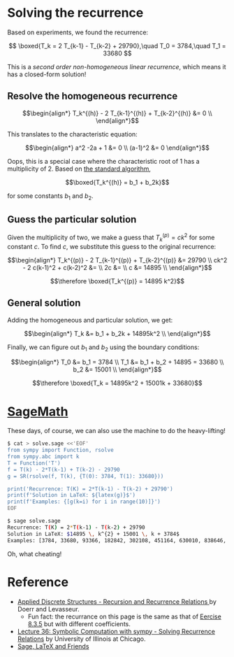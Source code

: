 # Solving the recurrence

Based on experiments, we found the recurrence:

$$
\boxed{T_k = 2 T_{k-1} - T_{k-2} + 29790},\quad T_0 = 3784,\quad T_1 = 33680
$$

This is a *second order non-homogeneous linear recurrence*, which means it has a closed-form solution!

## Resolve the homogeneous recurrence

$$\begin{align*}
T_k^{(h)} - 2 T_{k-1}^{(h)} + T_{k-2}^{(h)} &= 0 \\
\end{align*}$$

This translates to the characteristic equation:

$$\begin{align*}
a^2 -2a + 1 &= 0 \\
(a-1)^2 &= 0
\end{align*}$$

Oops, this is a special case where the characteristic root of 1 has a multiplicity of 2.  Based on [the standard algorithm](#reference),

$$\boxed{T_k^{(h)} = b_1 + b_2k}$$

for some constants $b_1$ and $b_2$.

## Guess the particular solution

Given the multiplicity of two, we make a guess that $T_k^{(p)} = ck^2$ for some constant $c$.  To find $c$, we substitute this guess to the original recurrence:

$$\begin{align*}
T_k^{(p)} - 2 T_{k-1}^{(p)} + T_{k-2}^{(p)} &= 29790 \\
ck^2 - 2 c(k-1)^2 + c(k-2)^2 &= \\
2c &= \\
c &= 14895 \\
\end{align*}$$

$$\therefore \boxed{T_k^{(p)} = 14895 k^2}$$

## General solution

Adding the homogeneous and particular solution, we get:

$$\begin{align*}
T_k &= b_1 + b_2k + 14895k^2 \\
\end{align*}$$

Finally, we can figure out $b_1$ and $b_2$ using the boundary conditions:

$$\begin{align*}
T_0 &= b_1 = 3784 \\
T_1 &= b_1 + b_2 + 14895 = 33680 \\
b_2 &= 15001 \\
\end{align*}$$

$$\therefore \boxed{T_k = 14895k^2 + 15001k + 33680}$$

# [SageMath](https://www.sagemath.org/)

These days, of course, we can also use the machine to do the heavy-lifting!

```bash
$ cat > solve.sage <<'EOF'
from sympy import Function, rsolve
from sympy.abc import k
T = Function('T')
f = T(k) - 2*T(k-1) + T(k-2) - 29790
g = SR(rsolve(f, T(k), {T(0): 3784, T(1): 33680}))

print('Recurrence: T(K) = 2*T(k-1) - T(k-2) + 29790')
print(f'Solution in LaTeX: ${latex(g)}$')
print(f'Examples: {[g(k=i) for i in range(10)]}')
EOF

$ sage solve.sage
Recurrence: T(K) = 2*T(k-1) - T(k-2) + 29790
Solution in LaTeX: $14895 \, k^{2} + 15001 \, k + 3784$
Examples: [3784, 33680, 93366, 182842, 302108, 451164, 630010, 838646, 1077072, 1345288]
```
Oh, what cheating!

# Reference

* [Applied Discrete Structures - Recursion and Recurrence Relations
](https://math.libretexts.org/Bookshelves/Combinatorics_and_Discrete_Mathematics/Applied_Discrete_Structures_(Doerr_and_Levasseur)/08%3A_Recursion_and_Recurrence_Relations/8.03%3A_Recurrence_Relations?readerView) by Doerr and Levasseur.
  * Fun fact: the recurrance on this page is the same as that of [Eercise 8.3.5](https://math.libretexts.org/Bookshelves/Combinatorics_and_Discrete_Mathematics/Applied_Discrete_Structures_(Doerr_and_Levasseur)/08%3A_Recursion_and_Recurrence_Relations/8.03%3A_Recurrence_Relations?readerView) but with different coefficients.
* [Lecture 36: Symbolic Computation with sympy - Solving Recurrence Relations](https://homepages.math.uic.edu/~jan/mcs320/mcs320notes/lec36.html#solving-recurrence-relations) by University of Illinois at Chicago.
* [Sage, LaTeX and Friends](https://doc.sagemath.org/html/en/tutorial/latex.html)
